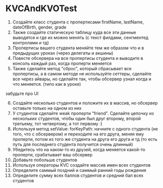 # KVCAndKVOTest

1. Создайте класс студента с пропертисами firstName, lastName, dateOfBirth, gender, grade
2. Также создайте статическую таблицу куда все эти данные выводятся и где их можно менять (с текст филдами, сенгментед контролами и тд)
3. Пропертисы вашего студента меняйте тем же образом что и в предыдущих уроках (через делегаты и акшины)
4. Повесте обсервера на все пропертисы студента и выводите в консоль каждый раз, когда проперти меняется 
5. Также сделайте метод "сброс", который сбрасывает все пропертисы, а в самом методе не используйте сеттеры, сделайте все через айвары, но сделайте так, чтобы обсервер узнал когда и что меняется. (типо как в уроке)

забудьте про UI

6. Создайте несколько студентов и положите их в массив, но обсервер оставьте только на одном из них
7. У студентов сделайте weak проперти "friend". Сделайте цепочку из нескольких студентов, чтобы один был друг второму, второй третьему, тот четвертому, а тот первому :)
8. Используя метод setValue: forKeyPath: начните с одного студента (не того, что с обсервером) и переходите на его друга, меняя ему проперти, потом из того же студента на друга его друга и тд (то есть путь для последнего студента получится очень длинный)
9. Убедитесь что на каком-то из друзей, когда меняется какой-то проперти, срабатывает ваш обсервер
10. Добавьте побольше студентов
11. Используя операторы KVC создайте массив имен всех студентов
12. Определите саммый поздний и саммый ранний годы рождения
13. Определите сумму всех баллов студентов и средний бал всех студентов
